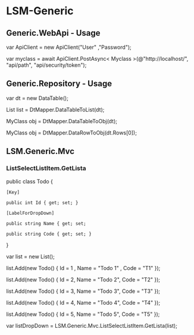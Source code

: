 # LSM-Generic


## Generic.WebApi - Usage

var ApiClient = new ApiClient("User" ,"Password");

var myclass = await ApiClient.PostAsync< Myclass >(@"http://localhost/", "api/path", "api/security/token");

## Generic.Repository - Usage

var dt = new DataTable();

List<MyClass> list  =  DtMapper.DataTableToList<MyClass>(dt);

MyClass obj =  DtMapper.DataTableToObj<MyClass>(dt);

MyClass obj = DtMapper.DataRowToObj<MyClass>(dt.Rows[0]);


## LSM.Generic.Mvc


### ListSelectListItem.GetLista

public class Todo
{

    [Key]
    
    public int Id { get; set; }
    
    [LabelForDropDown]
    
    public string Name { get; set; 
    
    public string Code { get; set; }
    
}


var list = new List<Todo>();

list.Add(new Todo() { Id = 1 , Name = "Todo 1" , Code = "T1" });

list.Add(new Todo() { Id = 2, Name = "Todo 2", Code = "T2" });

list.Add(new Todo() { Id = 3, Name = "Todo 3", Code = "T3" });

list.Add(new Todo() { Id = 4, Name = "Todo 4", Code = "T4" });

list.Add(new Todo() { Id = 5, Name = "Todo 5", Code = "T5" });

var listDropDown = LSM.Generic.Mvc.ListSelectListItem.GetLista<Todo>(list);
